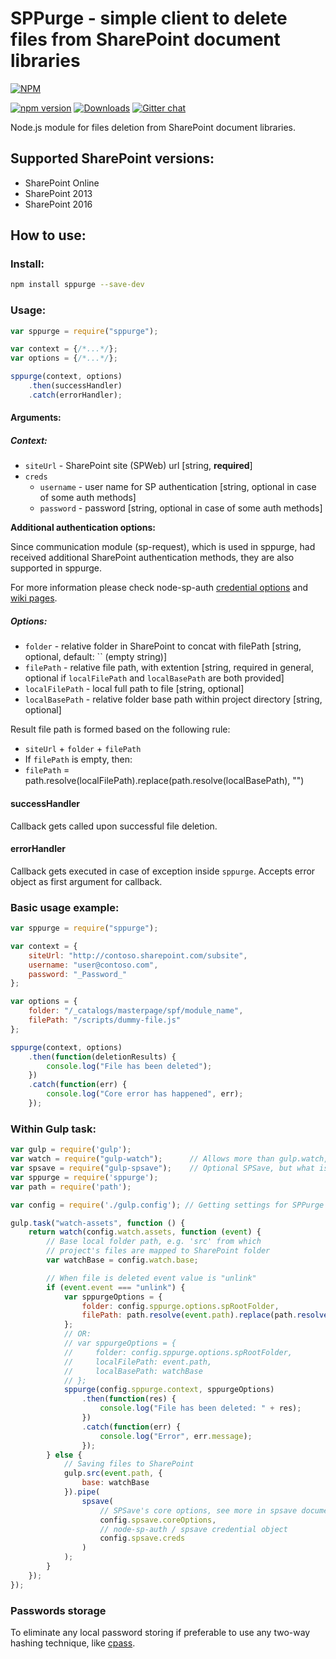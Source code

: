 # SPPurge - simple client to delete files from SharePoint document libraries

[![NPM](https://nodei.co/npm/sppurge.png?mini=true&downloads=true&downloadRank=true&stars=true)](https://nodei.co/npm/sppurge/)

[![npm version](https://badge.fury.io/js/sppurge.svg)](https://badge.fury.io/js/sppurge)
[![Downloads](https://img.shields.io/npm/dm/sppurge.svg)](https://www.npmjs.com/package/sppurge)
[![Gitter chat](https://badges.gitter.im/gitterHQ/gitter.png)](https://gitter.im/sharepoint-node/Lobby)

Node.js module for files deletion from SharePoint document libraries.

## Supported SharePoint versions:
- SharePoint Online
- SharePoint 2013
- SharePoint 2016

## How to use:

### Install:
```bash
npm install sppurge --save-dev
```

### Usage:

```javascript
var sppurge = require("sppurge");

var context = {/*...*/};
var options = {/*...*/};

sppurge(context, options)
    .then(successHandler)
    .catch(errorHandler);
```

#### Arguments:

##### Context:
- `siteUrl` - SharePoint site (SPWeb) url [string, **required**]
- `creds`
  - `username` - user name for SP authentication [string, optional in case of some auth methods]
  - `password` - password [string, optional in case of some auth methods]

**Additional authentication options:**

Since communication module (sp-request), which is used in sppurge, had received additional SharePoint authentication methods, they are also supported in sppurge.

For more information please check node-sp-auth [credential options](https://github.com/s-KaiNet/node-sp-auth#params) and [wiki pages](https://github.com/s-KaiNet/node-sp-auth/wiki).

##### Options:
- `folder` - relative folder in SharePoint to concat with filePath [string, optional, default: `` (empty string)]
- `filePath` - relative file path, with extention [string, required in general, optional if `localFilePath` and `localBasePath` are both provided]
- `localFilePath` - local full path to file [string, optional]
- `localBasePath` - relative folder base path within project directory [string, optional]

Result file path is formed based on the following rule:

- `siteUrl` + `folder` + `filePath`
- If `filePath` is empty, then:
 - `filePath` = path.resolve(localFilePath).replace(path.resolve(localBasePath), "")

#### successHandler
Callback gets called upon successful file deletion.

#### errorHandler
Callback gets executed in case of exception inside `sppurge`. Accepts error object as first argument for callback.

### Basic usage example:

```javascript
var sppurge = require("sppurge");

var context = {
    siteUrl: "http://contoso.sharepoint.com/subsite",
    username: "user@contoso.com",
    password: "_Password_"
};

var options = {
    folder: "/_catalogs/masterpage/spf/module_name",
    filePath: "/scripts/dummy-file.js"
};

sppurge(context, options)
    .then(function(deletionResults) {
        console.log("File has been deleted");
    })
    .catch(function(err) {
        console.log("Core error has happened", err);
    });
```

### Within Gulp task:

```javascript
var gulp = require('gulp');
var watch = require("gulp-watch");      // Allows more than gulp.watch, is recommended
var spsave = require("gulp-spsave");    // Optional SPSave, but what is the reason to use SPPurge without SPSave?
var sppurge = require('sppurge');
var path = require('path');

var config = require('./gulp.config'); // Getting settings for SPPurge and SPSave

gulp.task("watch-assets", function () {
    return watch(config.watch.assets, function (event) {
        // Base local folder path, e.g. 'src' from which 
        // project's files are mapped to SharePoint folder
        var watchBase = config.watch.base;

        // When file is deleted event value is "unlink"
        if (event.event === "unlink") {
            var sppurgeOptions = {
                folder: config.sppurge.options.spRootFolder,
                filePath: path.resolve(event.path).replace(path.resolve(watchBase), "")
            };
            // OR:
            // var sppurgeOptions = {
            //     folder: config.sppurge.options.spRootFolder,
            //     localFilePath: event.path,
            //     localBasePath: watchBase
            // };
            sppurge(config.sppurge.context, sppurgeOptions)
                .then(function(res) {
                    console.log("File has been deleted: " + res);
                })
                .catch(function(err) {
                    console.log("Error", err.message);
                });
        } else {
            // Saving files to SharePoint
            gulp.src(event.path, {
                base: watchBase
            }).pipe(
                spsave(
                    // SPSave's core options, see more in spsave documentation
                    config.spsave.coreOptions,
                    // node-sp-auth / spsave credential object
                    config.spsave.creds
                )
            );
        }
    });
});
```

### Passwords storage

To eliminate any local password storing if preferable to use any two-way hashing technique, like [cpass](https://github.com/koltyakov/cpass).
